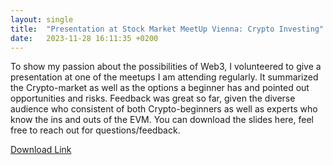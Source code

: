 ```yaml
---
layout: single
title:  "Presentation at Stock Market MeetUp Vienna: Crypto Investing"
date:   2023-11-28 16:11:35 +0200
---
```


To show my passion about the possibilities of Web3, I volunteered to give a presentation at one of the meetups I am attending regularly. It summarized the Crypto-market as well
as the options a beginner has and pointed out opportunities and risks. Feedback was great so far, given the diverse audience who consistent of both Crypto-beginners as well as experts
who know the ins and outs of the EVM. You can download the slides here, feel free to reach out for questions/feedback. 

[Download Link](https://github.com/phil3k3/philiplimbeck.dev/blob/main/files/CryptoInvesting.pdf?raw=true)
